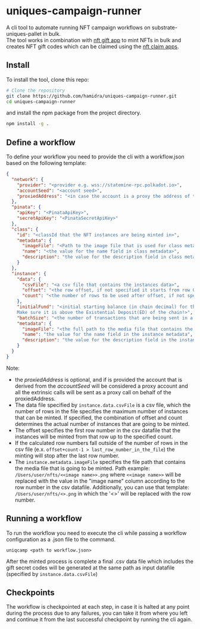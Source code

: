 # uniques-campaign-runner

A cli tool to automate running NFT campaign workflows on substrate-uniques-pallet in bulk.  
The tool works in combination with [nft gift app](https://github.com/hamidra/dotdrop/tree/polkadot-nft) to mint NFTs in bulk and creates NFT gift codes which can be claimed using the [nft claim apps](https://claimnft.kusama.network).

## Install

To install the tool, clone this repo:

```bash
# Clone the repository
git clone https://github.com/hamidra/uniques-campaign-runner.git
cd uniques-campaign-runner
```

and install the npm package from the project directory.

```bash
npm install -g .
```

## Define a workflow

To define your workflow you need to provide the cli with a workflow.json based on the following template:

```json
{
  "network": {
    "provider": "<provider e.g. wss://statemine-rpc.polkadot.io>",
    "accountSeed": "<account seed>",
    "proxiedAddress": "<in case the account is a proxy the address of the proxied/primary account>"
  },
  "pinata": {
    "apiKey": "<PinataApiKey>",
    "secretApiKey": "<PinataSecretApiKey>"
  },
  "class": {
    "id": "<classId that the NFT instances are being minted in>",
    "metadata": {
      "imageFile": "<Path to the image file that is used for class metadata>",
      "name": "<the value for the name field in class metadata>",
      "description": "the value for the description field in class metadata"
    }
  },
  "instance": {
    "data": {
      "csvFile": "<a csv file that contains the instances data>",
      "offset": "<the row offset, if not specified it starts from row 0>",
      "count": "<the number of rows to be used after offset, if not specified it will count up to the last row.>"
    },
    "initialFund": "<initial starting balance (in chain decimal) for the created gift accounts to be used to pay the tx fees when the NFTs are claimed.
    Make sure it is above the Existential Deposit(ED) of the chain!>",
    "batchSize": "<the number of transactions that are being sent in a batch. default to 100 if not specified>",
    "metadata": {
      "imageFile": "<the full path to the media file that contains the NFT media file>",
      "name": "the value for the name field in the instance metadata",
      "description": "the value for the description field in the instance metadata"
    }
  }
}
```

Note:

- the _proxiedAddress_ is optional, and if is provided the account that is derived from the _accountSeed_ will be considered a proxy account and all the extrinsic calls will be sent as a proxy call on behalf of the proxiedAddress.
- The data file specified by `instance.data.csvFile` is a csv file, which the number of rows in the file specifies the maximum number of instances that can be minted. If specified, the combination of offset and count determines the actual number of instances that are going to be minted.
- The offset specifies the first row number in the csv datafile that the instances will be minted from that row up to the specified count.
- If the calculated row numbers fall outside of the number of rows in the csv file (e.x. `offset+count-1 > last_row_number_in_the_file`) the minting will stop after the last row number.
- The `instance.metadata.imageFile` specifies the file path that contains the media file that is going to be minted. 
Path example: `/Users/user/nfts/<<image name>>.png` where `<<image name>>` will be replaced with the value in the "image name" column according to the row number in the csv datafile. 
Additionally, you can use that template: `/Users/user/nfts/<>.png` in which the '<>' will be replaced with the row number. 

## Running a workflow

To run the workflow you need to execute the cli while passing a workflow configuration as a .json file to the command.

```
uniqcamp <path to workflow.json>
```

After the minted process is complete a final .csv data file which includes the gift secret codes will be generated at the same path as input datafile (specified by `instance.data.csvFile`)

## Checkpoints

The workflow is checkpointed at each step, in case it is halted at any point during the process due to any failures, you can take it from where you left and continue it from the last successful checkpoint by running the cli again.
